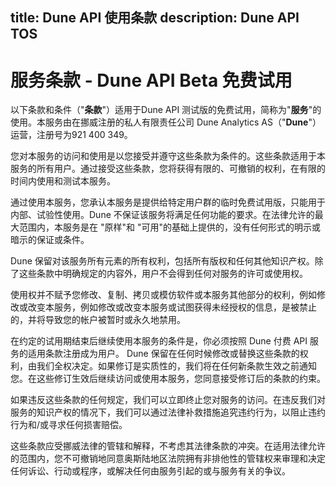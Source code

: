 title: Dune API 使用条款
description: Dune API TOS
---

# 服务条款 - Dune API Beta 免费试用

以下条款和条件（"**条款**"）适用于Dune API 测试版的免费试用，简称为"**服务**"的使用。本服务由在挪威注册的私人有限责任公司 Dune Analytics AS（"**Dune**"）运营，注册号为921 400 349。

您对本服务的访问和使用是以您接受并遵守这些条款为条件的。这些条款适用于本服务的所有用户。通过接受这些条款，您将获得有限的、可撤销的权利，在有限的时间内使用和测试本服务。

通过使用本服务，您承认本服务是提供给特定用户群的临时免费试用版，只能用于内部、试验性使用。Dune 不保证该服务将满足任何功能的要求。在法律允许的最大范围内，本服务是在 "原样"和 "可用"的基础上提供的，没有任何形式的明示或暗示的保证或条件。

Dune 保留对该服务所有元素的所有权利，包括所有版权和任何其他知识产权。除了这些条款中明确规定的内容外，用户不会得到任何对服务的许可或使用权。

使用权并不赋予您修改、复制、拷贝或模仿软件或本服务其他部分的权利，例如修改或改变本服务，例如修改或改变本服务或试图获得未经授权的信息，是被禁止的，并将导致您的帐户被暂时或永久地禁用。

在约定的试用期结束后继续使用本服务的条件是，你必须按照 Dune 付费 API 服务的适用条款注册成为用户。 Dune 保留在任何时候修改或替换这些条款的权利，由我们全权决定。如果修订是实质性的，我们将在任何新条款生效之前通知您。在这些修订生效后继续访问或使用本服务，您同意接受修订后的条款的约束。

如果违反这些条款的任何规定，我们可以立即终止您对服务的访问。在违反我们对服务的知识产权的情况下，我们可以通过法律补救措施追究违约行为，以阻止违约行为和/或寻求任何损害赔偿。

这些条款应受挪威法律的管辖和解释，不考虑其法律条款的冲突。在适用法律允许的范围内，您不可撤销地同意奥斯陆地区法院拥有非排他性的管辖权来审理和决定任何诉讼、行动或程序，或解决任何由服务引起的或与服务有关的争议。